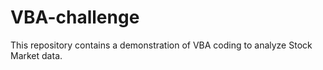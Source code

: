 # VBA-challenge
This repository contains a demonstration of VBA coding to analyze Stock Market data.
